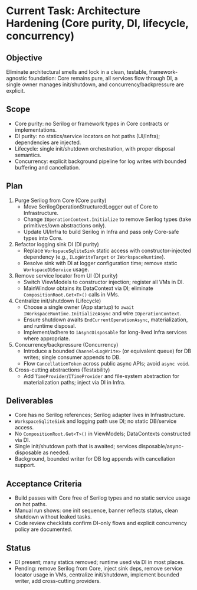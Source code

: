 # Current Task: Architecture Hardening (Core purity, DI, lifecycle, concurrency)

## Objective
Eliminate architectural smells and lock in a clean, testable, framework-agnostic foundation: Core remains pure, all services flow through DI, a single owner manages init/shutdown, and concurrency/backpressure are explicit.

## Scope
- Core purity: no Serilog or framework types in Core contracts or implementations.
- DI purity: no statics/service locators on hot paths (UI/Infra); dependencies are injected.
- Lifecycle: single init/shutdown orchestration, with proper disposal semantics.
- Concurrency: explicit background pipeline for log writes with bounded buffering and cancellation.

## Plan
1) Purge Serilog from Core (Core purity)
   - Move SerilogOperationStructuredLogger out of Core to Infrastructure.
   - Change `IOperationContext.Initialize` to remove Serilog types (take primitives/own abstractions only).
   - Update UI/Infra to build Serilog in Infra and pass only Core-safe types into Core.
2) Refactor logging sink DI (DI purity)
   - Replace `WorkspaceSqliteSink` static access with constructor-injected dependency (e.g., `ILogWriteTarget` or `IWorkspaceRuntime`).
   - Resolve sink with DI at logger configuration time; remove static `WorkspaceDbService` usage.
3) Remove service locator from UI (DI purity)
   - Switch ViewModels to constructor injection; register all VMs in DI.
   - MainWindow obtains its DataContext via DI; eliminate `CompositionRoot.Get<T>()` calls in VMs.
4) Centralize init/shutdown (Lifecycle)
   - Choose a single owner (App startup) to `await IWorkspaceRuntime.InitializeAsync` and wire `IOperationContext`.
   - Ensure shutdown awaits `EndCurrentOperationAsync`, materialization, and runtime disposal.
   - Implement/adhere to `IAsyncDisposable` for long-lived Infra services where appropriate.
5) Concurrency/backpressure (Concurrency)
   - Introduce a bounded `Channel<LogWrite>` (or equivalent queue) for DB writes; single consumer appends to DB.
   - Flow `CancellationToken` across public async APIs; avoid `async void`.
6) Cross-cutting abstractions (Testability)
   - Add `TimeProvider`/`ITimeProvider` and file-system abstraction for materialization paths; inject via DI in Infra.

## Deliverables
- Core has no Serilog references; Serilog adapter lives in Infrastructure.
- `WorkspaceSqliteSink` and logging path use DI; no static DB/service access.
- No `CompositionRoot.Get<T>()` in ViewModels; DataContexts constructed via DI.
- Single init/shutdown path that is awaited; services disposable/async-disposable as needed.
- Background, bounded writer for DB log appends with cancellation support.

## Acceptance Criteria
- Build passes with Core free of Serilog types and no static service usage on hot paths.
- Manual run shows: one init sequence, banner reflects status, clean shutdown without leaked tasks.
- Code review checklists confirm DI-only flows and explicit concurrency policy are documented.

## Status
- DI present; many statics removed; runtime used via DI in most places.
- Pending: remove Serilog from Core, inject sink deps, remove service locator usage in VMs, centralize init/shutdown, implement bounded writer, add cross-cutting providers.
